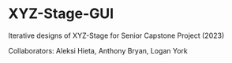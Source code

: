 # XYZ-Stage-GUI
Iterative designs of XYZ-Stage for Senior Capstone Project (2023)

Collaborators: Aleksi Hieta, Anthony Bryan, Logan York
